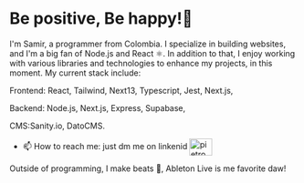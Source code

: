 
<h1 align="start">Be positive, Be happy!🌱</h1>

I'm Samir, a programmer from Colombia. I specialize in building websites, and I'm a big fan of Node.js and React ⚛. In addition to that, I enjoy working with various libraries and technologies to enhance my projects,   in this moment. My current stack include:

Frontend: React, Tailwind, Next13, Typescript, Jest, Next.js, 

Backend: Node.js, Next.js, Express, Supabase,

CMS:Sanity.io, DatoCMS.

- 📫 How to reach me: just dm me on linkenid <a href="https://www.linkedin.com/in/samir-jabib-48647597/" target="_blank"><img align="center" src="https://raw.githubusercontent.com/rahuldkjain/github-profile-readme-generator/master/src/images/icons/Social/linked-in-alt.svg" alt="pietromag" height="30" width="40" /></a>

Outside of programming, I make beats 🎼, Ableton Live is me favorite daw!

